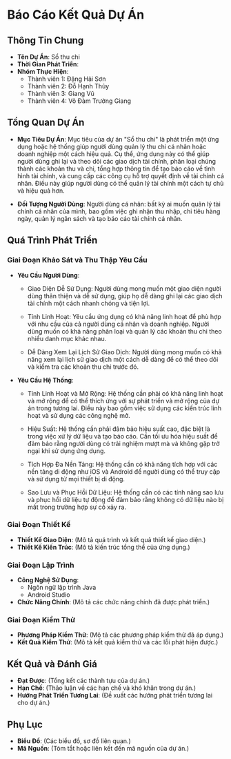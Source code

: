 
# Báo Cáo Kết Quả Dự Án

## Thông Tin Chung
- **Tên Dự Án**: Sổ thu chi
- **Thời Gian Phát Triển**: 
- **Nhóm Thực Hiện**:
  - Thành viên 1: Đặng Hải Sơn
  - Thành viên 2: Đỗ Hạnh Thủy
  - Thành viên 3: Giang Vũ
  - Thành viên 4: Võ Đàm Trường Giang

## Tổng Quan Dự Án
- **Mục Tiêu Dự Án**: Mục tiêu của dự án "Sổ thu chi" là phát triển một ứng dụng hoặc hệ thống giúp người dùng quản lý thu chi cá nhân hoặc doanh nghiệp một cách hiệu quả. Cụ thể, ứng dụng này có thể giúp người dùng ghi lại và theo dõi các giao dịch tài chính, phân loại chúng thành các khoản thu và chi, tổng hợp thông tin để tạo báo cáo về tình hình tài chính, và cung cấp các công cụ hỗ trợ quyết định về tài chính cá nhân. Điều này giúp người dùng có thể quản lý tài chính một cách tự chủ và hiệu quả hơn.
  
- **Đối Tượng Người Dùng**: Người dùng cá nhân: bất kỳ ai muốn quản lý tài chính cá nhân của mình, bao gồm việc ghi nhận thu nhập, chi tiêu hàng ngày, quản lý ngân sách và tạo báo cáo tài chính cá nhân.

## Quá Trình Phát Triển
### Giai Đoạn Khảo Sát và Thu Thập Yêu Cầu
- **Yêu Cầu Người Dùng**:
  - Giao Diện Dễ Sử Dụng: Người dùng mong muốn một giao diện người dùng thân thiện và dễ sử dụng, giúp họ dễ dàng ghi lại các giao dịch tài chính một cách nhanh chóng và tiện lợi.

  - Tính Linh Hoạt: Yêu cầu ứng dụng có khả năng linh hoạt để phù hợp với nhu cầu của cả người dùng cá nhân và doanh nghiệp. Người dùng muốn có khả năng phân loại và quản lý các khoản thu chi theo nhiều danh mục khác nhau.
    
  - Dễ Dàng Xem Lại Lịch Sử Giao Dịch: Người dùng mong muốn có khả năng xem lại lịch sử giao dịch một cách dễ dàng để có thể theo dõi và kiểm tra các khoản thu chi trước đó.


- **Yêu Cầu Hệ Thống**:
  - Tính Linh Hoạt và Mở Rộng: Hệ thống cần phải có khả năng linh hoạt và mở rộng để có thể thích ứng với sự phát triển và mở rộng của dự án trong tương lai. Điều này bao gồm việc sử dụng các kiến trúc linh hoạt và sử dụng các công nghệ mở.

  - Hiệu Suất: Hệ thống cần phải đảm bảo hiệu suất cao, đặc biệt là trong việc xử lý dữ liệu và tạo báo cáo. Cần tối ưu hóa hiệu suất để đảm bảo rằng người dùng có trải nghiệm mượt mà và không gặp trở ngại khi sử dụng ứng dụng.

  - Tích Hợp Đa Nền Tảng: Hệ thống cần có khả năng tích hợp với các nền tảng di động như iOS và Android để người dùng có thể truy cập và sử dụng từ mọi thiết bị di động.

  - Sao Lưu và Phục Hồi Dữ Liệu: Hệ thống cần có các tính năng sao lưu và phục hồi dữ liệu tự động để đảm bảo rằng không có dữ liệu nào bị mất trong trường hợp sự cố xảy ra. 

### Giai Đoạn Thiết Kế
- **Thiết Kế Giao Diện**:
  (Mô tả quá trình và kết quả thiết kế giao diện.)
- **Thiết Kế Kiến Trúc**:
  (Mô tả kiến trúc tổng thể của ứng dụng.)

### Giai Đoạn Lập Trình
- **Công Nghệ Sử Dụng**:
  - Ngôn ngữ lập trình Java
  - Android Studio
- **Chức Năng Chính**:
  (Mô tả các chức năng chính đã được phát triển.)

### Giai Đoạn Kiểm Thử
- **Phương Pháp Kiểm Thử**:
  (Mô tả các phương pháp kiểm thử đã áp dụng.)
- **Kết Quả Kiểm Thử**:
  (Mô tả kết quả kiểm thử và các lỗi phát hiện được.)

## Kết Quả và Đánh Giá
- **Đạt Được**:
  (Tổng kết các thành tựu của dự án.)
- **Hạn Chế**:
  (Thảo luận về các hạn chế và khó khăn trong dự án.)
- **Hướng Phát Triển Tương Lai**:
  (Đề xuất các hướng phát triển tương lai cho dự án.)

## Phụ Lục
- **Biểu Đồ**:
  (Các biểu đồ, sơ đồ liên quan.)
- **Mã Nguồn**:
  (Tóm tắt hoặc liên kết đến mã nguồn của dự án.)
